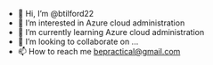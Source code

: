 - 👋 Hi, I’m @btilford22
- 👀 I’m interested in Azure cloud administration
- 🌱 I’m currently learning Azure cloud administration
- 💞️ I’m looking to collaborate on ...
- 📫 How to reach me bepractical@gmail.com

<!---
btilford22/btilford22 is a ✨ special ✨ repository because its `README.md` (this file) appears on your GitHub profile.
You can click the Preview link to take a look at your changes.
--->
